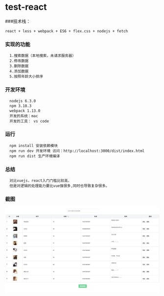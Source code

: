 # test-react

###技术栈：
```
react + less + webpack + ES6 + flex.css + nodejs + fetch
```

### 实现的功能
```
  1.搜索数据（本地搜索，未请求服务器）
  2.修改数据
  3.删除数据
  4.添加数据
  5.按照年龄大小排序
```

### 开发环境
```
  nodejs 6.3.0
  npm 3.10.3
  webpack 1.13.0
  开发的系统：mac
  开发的工具： vs code
```

### 运行
```
  npm install 安装依赖模块
  npm run dev 开发环境 访问：http://localhost:3000/dist/index.html
  npm run dist 生产环境编译
```

### 总结
```
  对比vuejs，react入门门槛比较高，
  但是对逻辑的处理能力要比vue强很多,同时也导致复杂很多。
```

### 截图

![Alt text](shot/1.png)
